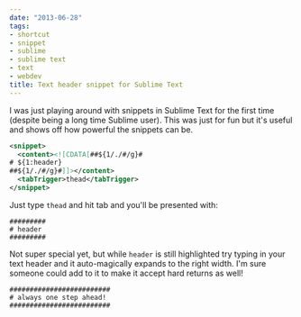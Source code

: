 ```yaml
---
date: "2013-06-28"
tags:
- shortcut
- snippet
- sublime
- sublime text
- text
- webdev
title: Text header snippet for Sublime Text
---
```


I was just playing around with snippets in Sublime Text for the first time (despite being a long time Sublime user). This was just for fun but it's useful and shows off how powerful the snippets can be.

```xml
<snippet>
  <content><![CDATA[##${1/./#/g}#
# ${1:header}
##${1/./#/g}#]]></content>
  <tabTrigger>thead</tabTrigger>
</snippet>
```

Just type `thead` and hit tab and you'll be presented with:

```text
#########
# header
#########
```

Not super special yet, but while `header` is still highlighted try typing in your text header and it auto-magically expands to the right width. I'm sure someone could add to it to make it accept hard returns as well!

```text
#########################
# always one step ahead!
#########################
```

